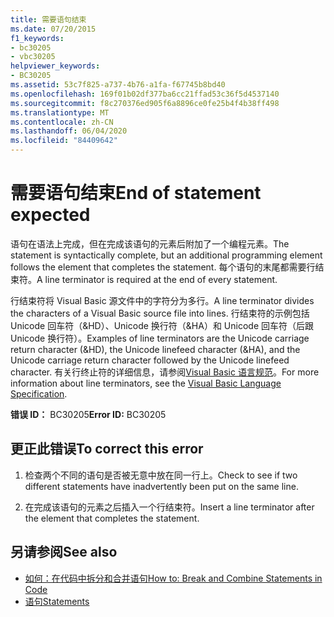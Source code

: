 ```yaml
---
title: 需要语句结束
ms.date: 07/20/2015
f1_keywords:
- bc30205
- vbc30205
helpviewer_keywords:
- BC30205
ms.assetid: 53c7f825-a737-4b76-a1fa-f67745b8bd40
ms.openlocfilehash: 169f01b02df377ba6cc21ffad53c36f5d4537140
ms.sourcegitcommit: f8c270376ed905f6a8896ce0fe25b4f4b38ff498
ms.translationtype: MT
ms.contentlocale: zh-CN
ms.lasthandoff: 06/04/2020
ms.locfileid: "84409642"
---
```

# <a name="end-of-statement-expected"></a><span data-ttu-id="305ea-102">需要语句结束</span><span class="sxs-lookup"><span data-stu-id="305ea-102">End of statement expected</span></span>
<span data-ttu-id="305ea-103">语句在语法上完成，但在完成该语句的元素后附加了一个编程元素。</span><span class="sxs-lookup"><span data-stu-id="305ea-103">The statement is syntactically complete, but an additional programming element follows the element that completes the statement.</span></span> <span data-ttu-id="305ea-104">每个语句的末尾都需要行结束符。</span><span class="sxs-lookup"><span data-stu-id="305ea-104">A line terminator is required at the end of every statement.</span></span>
  
 <span data-ttu-id="305ea-105">行结束符将 Visual Basic 源文件中的字符分为多行。</span><span class="sxs-lookup"><span data-stu-id="305ea-105">A line terminator divides the characters of a Visual Basic source file into lines.</span></span> <span data-ttu-id="305ea-106">行结束符的示例包括 Unicode 回车符（&HD）、Unicode 换行符（&HA）和 Unicode 回车符（后跟 Unicode 换行符）。</span><span class="sxs-lookup"><span data-stu-id="305ea-106">Examples of line terminators are the Unicode carriage return character (&HD), the Unicode linefeed character (&HA), and the Unicode carriage return character followed by the Unicode linefeed character.</span></span> <span data-ttu-id="305ea-107">有关行终止符的详细信息，请参阅[Visual Basic 语言规范](~/_vblang/spec/lexical-grammar.md#line-terminators)。</span><span class="sxs-lookup"><span data-stu-id="305ea-107">For more information about line terminators, see the [Visual Basic Language Specification](~/_vblang/spec/lexical-grammar.md#line-terminators).</span></span>
  
 <span data-ttu-id="305ea-108">**错误 ID：** BC30205</span><span class="sxs-lookup"><span data-stu-id="305ea-108">**Error ID:** BC30205</span></span>
  
## <a name="to-correct-this-error"></a><span data-ttu-id="305ea-109">更正此错误</span><span class="sxs-lookup"><span data-stu-id="305ea-109">To correct this error</span></span>
  
1. <span data-ttu-id="305ea-110">检查两个不同的语句是否被无意中放在同一行上。</span><span class="sxs-lookup"><span data-stu-id="305ea-110">Check to see if two different statements have inadvertently been put on the same line.</span></span>
  
2. <span data-ttu-id="305ea-111">在完成该语句的元素之后插入一个行结束符。</span><span class="sxs-lookup"><span data-stu-id="305ea-111">Insert a line terminator after the element that completes the statement.</span></span>
  
## <a name="see-also"></a><span data-ttu-id="305ea-112">另请参阅</span><span class="sxs-lookup"><span data-stu-id="305ea-112">See also</span></span>

- [<span data-ttu-id="305ea-113">如何：在代码中拆分和合并语句</span><span class="sxs-lookup"><span data-stu-id="305ea-113">How to: Break and Combine Statements in Code</span></span>](../../programming-guide/program-structure/how-to-break-and-combine-statements-in-code.md)
- [<span data-ttu-id="305ea-114">语句</span><span class="sxs-lookup"><span data-stu-id="305ea-114">Statements</span></span>](../../programming-guide/language-features/statements.md)
